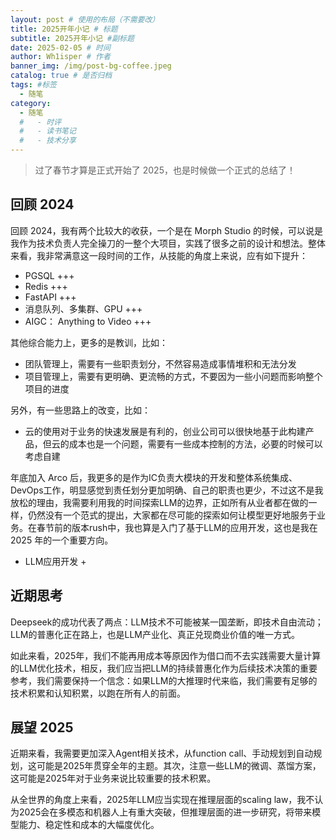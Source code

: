 ```yaml
---
layout: post # 使用的布局（不需要改）
title: 2025开年小记 # 标题
subtitle: 2025开年小记 #副标题
date: 2025-02-05 # 时间
author: Wh1isper # 作者
banner_img: /img/post-bg-coffee.jpeg
catalog: true # 是否归档
tags: #标签
  - 随笔
category:
  - 随笔
  #   - 时评
  #   - 读书笔记
  #   - 技术分享
---
```


> 过了春节才算是正式开始了 2025，也是时候做一个正式的总结了！

## 回顾 2024

回顾 2024，我有两个比较大的收获，一个是在 Morph Studio 的时候，可以说是我作为技术负责人完全操刀的一整个大项目，实践了很多之前的设计和想法。整体来看，我非常满意这一段时间的工作，从技能的角度上来说，应有如下提升：

- PGSQL +++
- Redis +++
- FastAPI +++
- 消息队列、多集群、GPU +++
- AIGC： Anything to Video +++

其他综合能力上，更多的是教训，比如：

- 团队管理上，需要有一些职责划分，不然容易造成事情堆积和无法分发
- 项目管理上，需要有更明确、更流畅的方式，不要因为一些小问题而影响整个项目的进度

另外，有一些思路上的改变，比如：

- 云的使用对于业务的快速发展是有利的，创业公司可以很快地基于此构建产品，但云的成本也是一个问题，需要有一些成本控制的方法，必要的时候可以考虑自建

年底加入 Arco 后，我更多的是作为IC负责大模块的开发和整体系统集成、DevOps工作，明显感觉到责任划分更加明确、自己的职责也更少，不过这不是我放松的理由，我需要利用我的时间探索LLM的边界，正如所有从业者都在做的一样，仍然没有一个范式的提出，大家都在尽可能的探索如何让模型更好地服务于业务。在春节前的版本rush中，我也算是入门了基于LLM的应用开发，这也是我在 2025 年的一个重要方向。

- LLM应用开发 +

## 近期思考

Deepseek的成功代表了两点：LLM技术不可能被某一国垄断，即技术自由流动；LLM的普惠化正在路上，也是LLM产业化、真正兑现商业价值的唯一方式。

如此来看，2025年，我们不能再用成本等原因作为借口而不去实践需要大量计算的LLM优化技术，相反，我们应当把LLM的持续普惠化作为后续技术决策的重要参考，我们需要保持一个信念：如果LLM的大推理时代来临，我们需要有足够的技术积累和认知积累，以跑在所有人的前面。

## 展望 2025

近期来看，我需要更加深入Agent相关技术，从function call、手动规划到自动规划，这可能是2025年贯穿全年的主题。其次，注意一些LLM的微调、蒸馏方案，这可能是2025年对于业务来说比较重要的技术积累。

从全世界的角度上来看，2025年LLM应当实现在推理层面的scaling law，我不认为2025会在多模态和机器人上有重大突破，但推理层面的进一步研究，将带来模型能力、稳定性和成本的大幅度优化。

